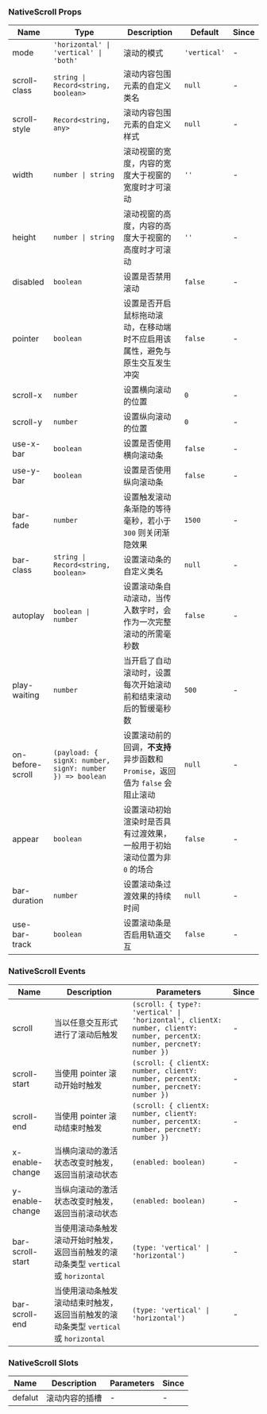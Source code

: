 ### NativeScroll Props

| Name          | Type              | Description                                                                       | Default     | Since |
| ------------- | ----------------- | -------------------------------------------------------------------------- | ---------- | --- |
| mode          | `'horizontal' \| 'vertical' \| 'both'`            | 滚动的模式                      | `'vertical'` | - |
| scroll-class  | `string \| Record<string, boolean>`  | 滚动内容包围元素的自定义类名                                               | `null`       | - |
| scroll-style  | `Record<string, any>`            | 滚动内容包围元素的自定义样式                                               | `null`       | - |
| width         | `number \| string`  | 滚动视窗的宽度，内容的宽度大于视窗的宽度时才可滚动                         | `''`         | - |
| height        | `number \| string`  | 滚动视窗的高度，内容的高度大于视窗的高度时才可滚动                         | `''`         | - |
| disabled      | `boolean`           | 设置是否禁用滚动                                                           | `false`      | - |
| pointer       | `boolean`           | 设置是否开启鼠标拖动滚动，在移动端时不应启用该属性，避免与原生交互发生冲突 | `false`      | - |
| scroll-x      | `number`            | 设置横向滚动的位置                                                         | `0`          | - |
| scroll-y      | `number`            | 设置纵向滚动的位置                                                         | `0`          | - |
| use-x-bar     | `boolean`           | 设置是否使用横向滚动条                                                     | `false`      | - |
| use-y-bar     | `boolean`           | 设置是否使用纵向滚动条                                                     | `false`      | - |
| bar-fade      | `number`            | 设置触发滚动条渐隐的等待毫秒，若小于 `300` 则关闭渐隐效果                    | `1500`       | - |
| bar-class     | `string \| Record<string, boolean>`  | 设置滚动条的自定义类名                                                     | `null`       | - |
| autoplay      | `boolean \| number` | 设置滚动条自动滚动，当传入数字时，会作为一次完整滚动的所需毫秒数           | `false`      | - |
| play-waiting  | `number`            | 当开启了自动滚动时，设置每次开始滚动前和结束滚动后的暂缓毫秒数             | `500`        | - |
| on-before-scroll | `(payload: { signX: number, signY: number }) => boolean`          | 设置滚动前的回调，**不支持**异步函数和 `Promise`，返回值为 `false` 会阻止滚动      | `null`       | - |
| appear        | `boolean`           | 设置滚动初始渲染时是否具有过渡效果，一般用于初始滚动位置为非 `0` 的场合      | `false`      | - |
| bar-duration  | `number`            | 设置滚动条过渡效果的持续时间                                               | `null`       | - |
| use-bar-track | `boolean`           | 设置滚动条是否启用轨道交互                                                 | `false`      | - |

### NativeScroll Events

| Name                | Description                                                                                             | Parameters         | Since |
| ------------------- | ------------------------------------------------------------------------------------------------ | ------------ | --- |
| scroll           | 当以任意交互形式进行了滚动后触发 | `(scroll: { type?: 'vertical' \| 'horizontal', clientX: number, clientY: number, percentX: number, percnetY: number })` | - |
| scroll-start     | 当使用 pointer 滚动开始时触发          | `(scroll: { clientX: number, clientY: number, percentX: number, percnetY: number })` | - |
| scroll-end       | 当使用 pointer 滚动结束时触发          | `(scroll: { clientX: number, clientY: number, percentX: number, percnetY: number })` | - |
| x-enable-change  | 当横向滚动的激活状态改变时触发，返回当前滚动状态                                                 | `(enabled: boolean)`      | - |
| y-enable-change  | 当纵向滚动的激活状态改变时触发，返回当前滚动状态                                                 | `(enabled: boolean)`      | - |
| bar-scroll-start | 当使用滚动条触发滚动开始时触发，返回当前触发的滚动条类型 `vertical` 或 `horizontal`              | `(type: 'vertical' \| 'horizontal')`         | - |
| bar-scroll-end   | 当使用滚动条触发滚动结束时触发，返回当前触发的滚动条类型 `vertical` 或 `horizontal`              | `(type: 'vertical' \| 'horizontal')`         | - |

### NativeScroll Slots

| Name    | Description           | Parameters  | Since |
| ------- | -------------- | --- | --- |
| defalut | 滚动内容的插槽 | - | - |
